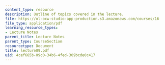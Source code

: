 ```yaml
---
content_type: resource
description: Outline of topics covered in the lecture.
file: https://ol-ocw-studio-app-production.s3.amazonaws.com/courses/16-322-stochastic-estimation-and-control-fall-2004/4cef665b09c034b64fed309bcde0c417_lecture09.pdf
file_type: application/pdf
learning_resource_types:
- Lecture Notes
parent_title: Lecture Notes
parent_type: CourseSection
resourcetype: Document
title: lecture09.pdf
uid: 4cef665b-09c0-34b6-4fed-309bcde0c417
---
```

